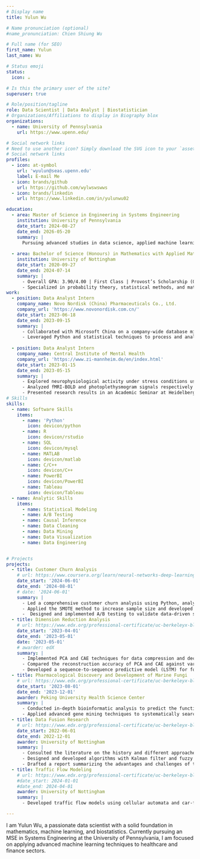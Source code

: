 ```yaml
---
# Display name
title: Yulun Wu

# Name pronunciation (optional)
#name_pronunciation: Chien Shiung Wu

# Full name (for SEO)
first_name: Yulun
last_name: Wu

# Status emoji
status:
  icon: ☕️

# Is this the primary user of the site?
superuser: true

# Role/position/tagline
role: Data Scientist | Data Analyst | Biostatistician 
# Organizations/Affiliations to display in Biography blox
organizations:
  - name: University of Pennsylvania
    url: https://www.upenn.edu/

# Social network links
# Need to use another icon? Simply download the SVG icon to your `assets/media/icons/` folder.
# Social network links
profiles:
  - icon: at-symbol
    url: 'wyulun@seas.upenn.edu'
    label: E-mail Me
  - icon: brands/github
    url: https://github.com/wylwswswws
  - icon: brands/linkedin
    url: https://www.linkedin.com/in/yulunwu02

education:
  - area: Master of Science in Engineering in Systems Engineering
    institution: University of Pennsylvania
    date_start: 2024-08-27
    date_end: 2026-05-20
    summary: |
      Pursuing advanced studies in data science, applied machine learning, and statistical modeling. 
      
  - area: Bachelor of Science (Honours) in Mathematics with Applied Mathematics
    institution: University of Nottingham
    date_start: 2020-09-27
    date_end: 2024-07-14
    summary: |
      - Overall GPA: 3.90/4.00 | First Class | Provost’s Scholarship (06/2021)
      - Specialized in probability theory, statistical methods, and mathematical modeling. 
work:
  - position: Data Analyst Intern
    company_name: Novo Nordisk (China) Pharmaceuticals Co., Ltd.
    company_url: 'https://www.novonordisk.com.cn/'
    date_start: 2023-06-18
    date_end: 2023-09-15
    summary: |
      - Collaborated with Microsoft China on a company-wide database migration project, consolidating five databases into one. Analyzed data flow, optimized SQL queries for enhanced efficiency, and contributed to the development of over 20 user requirement specifications.
      - Leveraged Python and statistical techniques to process and analyze historical sales promotion data for pharmaceuticals. Developed time series models to provide insights for optimizing future promotions and recommending budget allocations. 
      
  - position: Data Analyst Intern
    company_name: Central Institute of Mental Health
    company_url: 'https://www.zi-mannheim.de/en/index.html'
    date_start: 2023-01-15
    date_end: 2023-05-15
    summary: |
      - Explored neurophysiological activity under stress conditions using a neuropsychological paradigm and combining functional MRI and heart rate signal (in collaboration with the Max Planck Institute of Psychiatry). 
      - Analyzed fMRI-BOLD and photoplethysmogram signals respectively utilizing generalized linear models (GLM) and wabp algorithm in MATLAB and found brain regions’ interaction with the autonomic nervous system under stress. 
      - Presented research results in an Academic Seminar at Heidelberg University to 20 scholars and researchers and prepared a poster for an international conference; Expect to publish the research findings in high-impact international journals. 
# Skills
skills:
  - name: Software Skills
    items:
      - name: 'Python'
        icon: devicon/python
      - name: R
        icon: devicon/rstudio
      - name: SQL
        icon: devicon/mysql
      - name: MATLAB
        icon: devicon/matlab
      - name: C/C++
        icon: devicon/C++
      - name: PowerBI
        icon: devicon/PowerBI
      - name: Tableau
        icon: devicon/Tableau
  - name: Analytic Skills
    items:
      - name: Statistical Modeling
      - name: A/B Testing
      - name: Causal Inference
      - name: Data Cleaning
      - name: Data Mining
      - name: Data Visualization
      - name: Data Engineering


# Projects
projects:
  - title: Customer Churn Analysis 
    # url: https://www.coursera.org/learn/neural-networks-deep-learning
    date_start: '2024-06-01'
    date_end: '2024-08-01'
    # date: '2024-06-01'
    summary: |
      - Led a comprehensive customer churn analysis using Python, analyzing data from over 7,000 customer records to identify key factors influencing churn rates. 
      - Applied the SMOTE method to increase sample size and developed multiple classification models (Logistic Regression, Random Forest, XGBoost) to predict potential customer churn. Achieved an accuracy of 0.9 using XGBoost and created SHAP value charts to explain the model. 
      -  Designed and implemented A/B testing to validate data-driven strategies for reducing customer churn, comparing pre- and post-intervention churn rates to measure the effectiveness of the campaign. 
  - title: Dimension Reduction Analysis
    # url: https://www.edx.org/professional-certificate/uc-berkeleyx-blockchain-fundamentals
    date_start: '2023-04-01'
    date_end: '2023-05-01'
    date: '2023-05-01' 
    # awarder: edX
    summary: |
      - Implemented PCA and CAE techniques for data compression and decompression on 48 videos with different initial conditions related to Reduced Order Modeling & Video Prediction. 
      - Compared the reconstruction accuracy of PCA and CAE against various dimensions of the reduced space and found better accuracy for larger dimensions using CAE and for smaller dimensions using PCA. 
      - Developed a sequence-to-sequence predictive model (LSTM) for four timesteps in the reduced space and achieved a 92% accuracy rate in decoding predicted results in the full space
  - title: Pharmacological Discovery and Development of Marine Fungi
    # url: https://www.edx.org/professional-certificate/uc-berkeleyx-blockchain-fundamentals
    date_start: '2023-08-01'
    date_end: '2023-12-01'
    awarder: Peking University Health Science Center
    summary: |
      - Conducted in-depth bioinformatic analysis to predict the function of biosynthetic gene clusters in marine fungi, adding in the identification of novel bioactive compounds. 
      - Applied advanced gene mining techniques to systematically search for potential pharmaceutical candidates, contributing to the discovery of marine-derived natural products with therapeutic potential. 
  - title: Data Fusion Research
    # url: https://www.edx.org/professional-certificate/uc-berkeleyx-blockchain-fundamentals
    date_start: 2022-06-01
    date_end: 2022-12-01
    awarder: University of Nottingham
    summary: |
      - Consulted the literature on the history and different approaches to data fusion and identified key trends and advancements. 
      - Designed and developed algorithms with Kalman filter and fuzzy logic using C++ for data fusion. 
      - Drafted a report summarizing the advantages and challenges of the approaches of data fusion in the project and shared it with the entire research group for further discussion and collaboration. 
  - title: Traffic Flow Modeling
    # url: https://www.edx.org/professional-certificate/uc-berkeleyx-blockchain-fundamentals
    #date_start: 2024-01-01
    #date_end: 2024-04-01
    awarder: University of Nottingham
    summary: |
      - Developed traffic flow models using cellular automata and car-following approaches. Simulated the behavior of vehicles under varying traffic densities and driver reaction times.

---
```


I am Yulun Wu, a passionate data scientist with a solid foundation in mathematics, machine learning, and biostatistics. Currently pursuing an MSE in Systems Engineering at the University of Pennsylvania, I am focused on applying advanced machine learning techniques to healthcare and finance sectors. 
